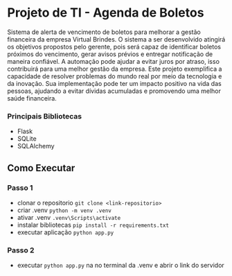 # Projeto de TI - Agenda de Boletos

Sistema de alerta de vencimento de boletos
para melhorar a gestão financeira da empresa Virtual Brindes. O sistema a ser
desenvolvido atingirá os objetivos propostos pelo gerente, pois será capaz de
identificar boletos próximos do vencimento, gerar avisos prévios e entregar
notificação de maneira confiável.
A automação pode ajudar a evitar juros por
atraso, isso contribuirá para uma melhor gestão da empresa.
Este projeto exemplifica a capacidade de resolver problemas do mundo real
por meio da tecnologia e da inovação. Sua implementação pode
ter um impacto positivo na vida das pessoas, ajudando a evitar dívidas acumuladas e
promovendo uma melhor saúde financeira.

### Principais Bibliotecas
- Flask
- SQLite
- SQLAlchemy

## Como Executar
### Passo 1
- clonar o repositorio `git clone <link-repositorio>`
- criar .venv `python -m venv .venv`
- ativar .venv `.venv\Scripts\activate`
- instalar bibliotecas `pip install -r requirements.txt`
- executar aplicação `python app.py`

### Passo 2
- executar `python app.py` na no terminal da .venv e abrir o link do servidor

